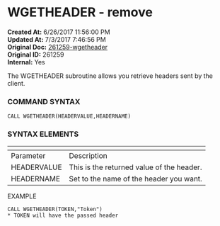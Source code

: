 # WGETHEADER - remove

**Created At:** 6/26/2017 11:56:00 PM  
**Updated At:** 7/3/2017 7:46:56 PM  
**Original Doc:** [261259-wgetheader](https://docs.zumasys.com/36617-trash/261259-wgetheader)  
**Original ID:** 261259  
**Internal:** Yes  


The WGETHEADER subroutine allows you retrieve headers sent by the client.

### **COMMAND SYNTAX**

```
CALL WGETHEADER(HEADERVALUE,HEADERNAME)
```

### **SYNTAX ELEMENTS**


| <!----> | <!----> |
| --- | --- |
| Parameter | Description |
| HEADERVALUE | This is the returned value of the header. |
| HEADERNAME | Set to the name of the header you want. |


EXAMPLE

```
CALL WGETHEADER(TOKEN,"Token")
* TOKEN will have the passed header
```
